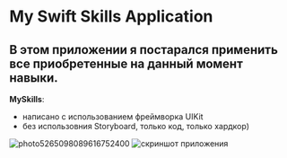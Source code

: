 # My Swift Skills Application

## В этом приложении я постарался применить все приобретенные на данный момент навыки.

**MySkills**:
* написано с использованием фреймворка UIKit
* без использовния Storyboard, только код, только хардкор)

![photo5265098089616752400](https://i.ibb.co/WWgBxW6/photo5265098089616752400.jpg)
![скриншот приложения](https://i.ibb.co/Bz0mzrh/photo5265098089616752401.jpg)
